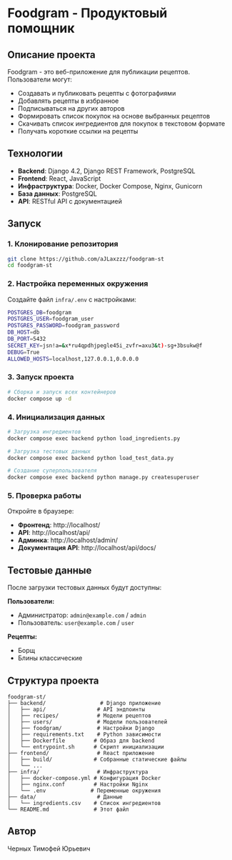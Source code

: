 # Foodgram - Продуктовый помощник

## Описание проекта

Foodgram - это веб-приложение для публикации рецептов. Пользователи могут:
- Создавать и публиковать рецепты с фотографиями
- Добавлять рецепты в избранное
- Подписываться на других авторов
- Формировать список покупок на основе выбранных рецептов
- Скачивать список ингредиентов для покупок в текстовом формате
- Получать короткие ссылки на рецепты

## Технологии

- **Backend**: Django 4.2, Django REST Framework, PostgreSQL
- **Frontend**: React, JavaScript
- **Инфраструктура**: Docker, Docker Compose, Nginx, Gunicorn
- **База данных**: PostgreSQL
- **API**: RESTful API с документацией

## Запуск

### 1. Клонирование репозитория
```bash
git clone https://github.com/aJLaxzzz/foodgram-st
cd foodgram-st
```

### 2. Настройка переменных окружения
Создайте файл `infra/.env` с настройками:
```bash
POSTGRES_DB=foodgram
POSTGRES_USER=foodgram_user
POSTGRES_PASSWORD=foodgram_password
DB_HOST=db
DB_PORT=5432
SECRET_KEY=jsn!a=&x*ru4qpdhjpegle45i_zvfr=axu3&t)-sg+3bsukw@f
DEBUG=True
ALLOWED_HOSTS=localhost,127.0.0.1,0.0.0.0

```

### 3. Запуск проекта
```bash
# Сборка и запуск всех контейнеров
docker compose up -d
```

### 4. Инициализация данных
```bash
# Загрузка ингредиентов 
docker compose exec backend python load_ingredients.py

# Загрузка тестовых данных 
docker compose exec backend python load_test_data.py

# Создание суперпользователя
docker compose exec backend python manage.py createsuperuser


```

### 5. Проверка работы
Откройте в браузере:
- **Фронтенд**: http://localhost/
- **API**: http://localhost/api/
- **Админка**: http://localhost/admin/
- **Документация API**: http://localhost/api/docs/

## Тестовые данные

После загрузки тестовых данных будут доступны:

**Пользователи:**
- Администратор: `admin@example.com` / `admin` 
- Пользователь: `user@example.com` / `user` 

**Рецепты:**
- Борщ
- Блины классические

## Структура проекта

```
foodgram-st/
├── backend/                 # Django приложение
│   ├── api/                # API эндпоинты
│   ├── recipes/            # Модели рецептов
│   ├── users/              # Модели пользователей
│   ├── foodgram/           # Настройки Django
│   ├── requirements.txt    # Python зависимости
│   ├── Dockerfile         # Образ для backend
│   └── entrypoint.sh      # Скрипт инициализации
├── frontend/               # React приложение
│   ├── build/             # Собранные статические файлы
│   └── ...
├── infra/                  # Инфраструктура
│   ├── docker-compose.yml # Конфигурация Docker
│   ├── nginx.conf         # Настройки Nginx
│   └── .env              # Переменные окружения
├── data/                   # Данные
│   └── ingredients.csv    # Список ингредиентов
└── README.md              # Этот файл
```



## Автор

Черных Тимофей Юрьевич

